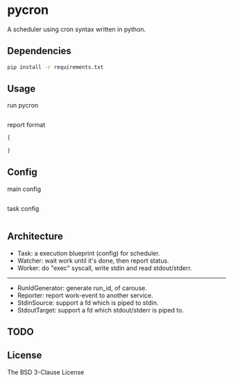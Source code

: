 # pycron

A scheduler using cron syntax written in python.

## Dependencies

```bash
pip install -r requirements.txt
```

## Usage

run pycron

```bash

```

report format

```json
{
  
}
```

## Config

main config

```yaml

```

task config

```yaml

```

## Architecture

- Task: a execution blueprint (config) for scheduler.
- Watcher: wait work until it's done, then report status.
- Worker: do "exec" syscall, write stdin and read stdout/stderr.

---

- RunIdGenerator: generate run_id, of carouse.
- Reporter: report work-event to another service.
- StdinSource: support a fd which is piped to stdin.
- StdoutTarget: support a fd which stdout/stderr is piped to.

## TODO

## License

The BSD 3-Clause License

